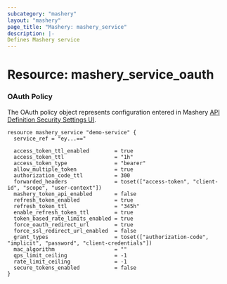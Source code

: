 ```yaml
---
subcategory: "mashery"
layout: "mashery"
page_title: "Mashery: mashery_service"
description: |-
Defines Mashery service
---
```


# Resource: mashery_service_oauth

### OAuth Policy
The OAuth policy object represents configuration entered in Mashery [API Definition Security
Settings UI](http://docs.mashery.com/design/GUID-2D1DEABD-0630-41BA-807C-FD139B80482B.html).

```hcl
resource mashery_service "demo-service" {
  service_ref = "ey...=="

  access_token_ttl_enabled        = true
  access_token_ttl                = "1h"
  access_token_type               = "bearer"
  allow_multiple_token            = true
  authorization_code_ttl          = 300
  forwarded_headers               = toset(["access-token", "client-id", "scope", "user-context"])
  mashery_token_api_enabled       = false
  refresh_token_enabled           = true
  refresh_token_ttl               = "345h"
  enable_refresh_token_ttl        = true
  token_based_rate_limits_enabled = true
  force_oauth_redirect_url        = true
  force_ssl_redirect_url_enabled  = false
  grant_types                     = toset(["authorization-code", "implicit", "password", "client-credentials"])
  mac_algorithm                   = ""
  qps_limit_ceiling               = -1
  rate_limit_ceiling              = -1
  secure_tokens_enabled           = false
}
```